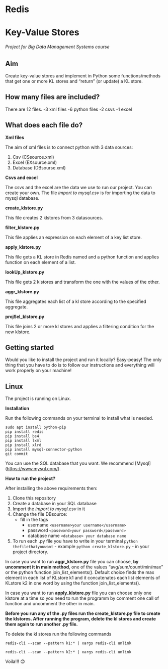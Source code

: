# Redis
# Key-Value Stores
###### Project for _Big Data Management Systems_ course

## Aim

Create key-value stores and implement in Python some functions/methods that get one or more KL stores and “return” (or update)
a KL store.

## How many files are included?

There are 12 files.
-3 xml files
-6 python files
-2 csvs
-1 excel

## What does each file do?

**Xml files**

The aim of xml files is to connect python with 3 data sources:

1. Csv (CSsource.xml)
2. Excel (EXsource.xml)
3. Database (DBsourse.xml)

**Csvs and excel**

The csvs and the excel are the data we use to run our project. You can create your own. The file _import to mysql.csv_ is for importing
the data to mysql database.

**create_klstore.py**

This file creates 2 klstores from 3 datasources.

**filter_klstore.py**

This file applies an expression on each element of a key list store.

**apply_klstore.py**

This file gets a KL store in Redis named <name1> and a python function and applies function on each element of a list.

**lookUp_klstore.py**

This file gets 2 klstores and transform the one with the values of the other.

**aggr_klstore.py**

This file aggregates each list of a kl store according to the specified aggregate.

**projSel_klstore.py**

This file joins 2 or more kl stores and applies a filtering condition for the new klstore.

## Getting started

Would you like to install the project and run it locally? Easy-peasy! The only thing that you have to do is to follow our instructions and everything will work properly on your machine!

## Linux

The project is running on Linux.

**Installation**

Run the following commands on your terminal to install what is needed.

```
sudo apt install python-pip
pip install redis
pip install bs4
pip install lxml
pip install xlrd
pip install mysql-connector-python
git commit
```
You can use the SQL database that you want. We recommend [Mysql] (https://www.mysql.com/).

**How to run the project?**

After installing the above requirements then:

1. Clone this repository
2. Create a database in your SQL database
3. Import the _import to mysql.csv_ in it
4. Change the file DBsource:
    - fill in the tags
        - username 	```<username>your username</username>```
        - password  ```<password>your password</password>```
        - database name ```<database> your database name```
5. To run each .py file you have to write in your terminal ```python thefilethatyouwant``` - example ```python create_klstore.py``` - in your project directory.

In case you want to run **aggr_klstore.py** file you can choose, **by uncomment it in main method**, one of the values “avg/sum/count/min/max” or the python function join_list_elements(). Default choice finds the max element in each list of KLstore k1 and it concatenates each list elements of KLstore k2 in one word by using the function join_list_elements().  

In case you want to run **apply_klstore.py** file you can choose only one klstore at a time so you need to run the programm by comment one call of function and uncomment the other in main.

**Before you run any of the .py files run the create_klstore.py file to create the klstores. After running the program, delete the kl stores and create them again to run another .py file.**

To delete the kl stores run the following commands

```redis-cli --scan --pattern k1:* | xargs redis-cli unlink```

```redis-cli --scan --pattern k2:* | xargs redis-cli unlink ```

Voila!!! :blush:
